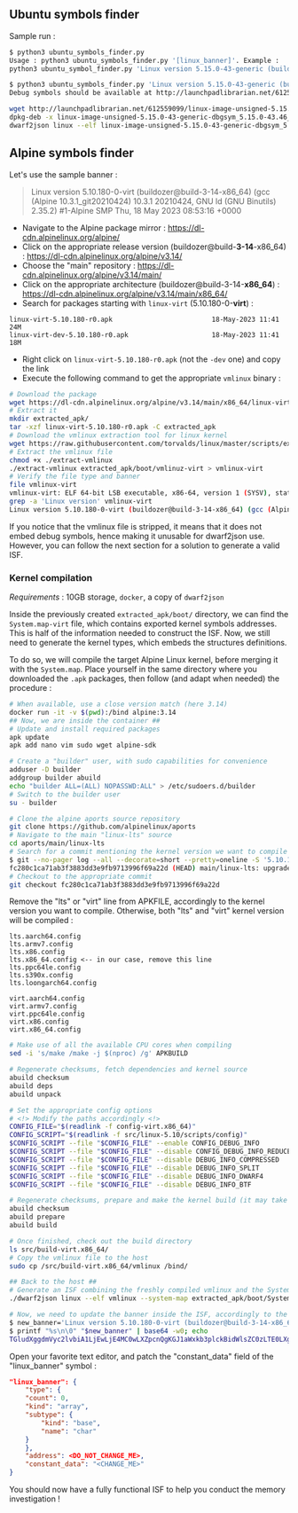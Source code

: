## Ubuntu symbols finder

Sample run : 

```sh
$ python3 ubuntu_symbols_finder.py 
Usage : python3 ubuntu_symbols_finder.py '[linux_banner]'. Example :
python3 ubuntu_symbol_finder.py 'Linux version 5.15.0-43-generic (buildd@lcy02-amd64-076) (gcc (Ubuntu 11.2.0-19ubuntu1) 11.2.0, GNU ld (GNU Binutils for Ubuntu) 2.38) #46-Ubuntu SMP Tue Jul 12 10:30:17 UTC 2022 (Ubuntu 5.15.0-43.46-generic 5.15.39)'

$ python3 ubuntu_symbols_finder.py 'Linux version 5.15.0-43-generic (buildd@lcy02-amd64-076) (gcc (Ubuntu 11.2.0-19ubuntu1) 11.2.0, GNU ld (GNU Binutils for Ubuntu) 2.38) #46-Ubuntu SMP Tue Jul 12 10:30:17 UTC 2022 (Ubuntu 5.15.0-43.46-generic 5.15.39)'
Debug symbols should be available at http://launchpadlibrarian.net/612559099/linux-image-unsigned-5.15.0-43-generic-dbgsym_5.15.0-43.46_amd64.ddeb. Here is a typical procedure to create the ISF :

wget http://launchpadlibrarian.net/612559099/linux-image-unsigned-5.15.0-43-generic-dbgsym_5.15.0-43.46_amd64.ddeb
dpkg-deb -x linux-image-unsigned-5.15.0-43-generic-dbgsym_5.15.0-43.46_amd64.ddeb linux-image-unsigned-5.15.0-43-generic-dbgsym_5.15.0-43.46_amd64/
dwarf2json linux --elf linux-image-unsigned-5.15.0-43-generic-dbgsym_5.15.0-43.46_amd64/usr/lib/debug/boot/5.15.0-43-generic | xz > linux-image-unsigned-5.15.0-43-generic-dbgsym_5.15.0-43.46_amd64.json.xz
```

## Alpine symbols finder 

Let's use the sample banner : 

> Linux version 5.10.180-0-virt (buildozer@build-3-14-x86_64) (gcc (Alpine 10.3.1_git20210424) 10.3.1 20210424, GNU ld (GNU Binutils) 2.35.2) #1-Alpine SMP Thu, 18 May 2023 08:53:16 +0000

- Navigate to the Alpine package mirror : https://dl-cdn.alpinelinux.org/alpine/
- Click on the appropriate release version (buildozer@build-**3-14**-x86_64) : https://dl-cdn.alpinelinux.org/alpine/v3.14/
- Choose the "main" repository : https://dl-cdn.alpinelinux.org/alpine/v3.14/main/
- Click on the appropriate architecture (buildozer@build-3-14-**x86_64**) : https://dl-cdn.alpinelinux.org/alpine/v3.14/main/x86_64/
- Search for packages starting with `linux-virt` (5.10.180-0-**virt**) :

```
linux-virt-5.10.180-r0.apk                         18-May-2023 11:41     24M
linux-virt-dev-5.10.180-r0.apk                     18-May-2023 11:41     18M
```

- Right click on `linux-virt-5.10.180-r0.apk` (not the `-dev` one) and copy the link
- Execute the following command to get the appropriate `vmlinux` binary :

```sh
# Download the package
wget https://dl-cdn.alpinelinux.org/alpine/v3.14/main/x86_64/linux-virt-5.10.180-r0.apk
# Extract it
mkdir extracted_apk/
tar -xzf linux-virt-5.10.180-r0.apk -C extracted_apk
# Download the vmlinux extraction tool for linux kernel
wget https://raw.githubusercontent.com/torvalds/linux/master/scripts/extract-vmlinux -O extract-vmlinux
# Extract the vmlinux file
chmod +x ./extract-vmlinux
./extract-vmlinux extracted_apk/boot/vmlinuz-virt > vmlinux-virt
# Verify the file type and banner
file vmlinux-virt
vmlinux-virt: ELF 64-bit LSB executable, x86-64, version 1 (SYSV), statically linked, BuildID[sha1]=fded3bc49de40d90abb2f8702f25796b92ca5385, stripped
grep -a 'Linux version' vmlinux-virt
Linux version 5.10.180-0-virt (buildozer@build-3-14-x86_64) (gcc (Alpine 10.3.1_git20210424) 10.3.1 20210424, GNU ld (GNU Binutils) 2.35.2) #1-Alpine SMP Thu, 18 May 2023 08:53:16 +0000
```

If you notice that the vmlinux file is stripped, it means that it does not embed debug symbols, hence making it unusable for dwarf2json use. However, you can follow the next section for a solution to generate a valid ISF.

### Kernel compilation

*Requirements* : 10GB storage, `docker`, a copy of `dwarf2json`

Inside the previously created `extracted_apk/boot/` directory, we can find the `System.map-virt` file, which contains exported kernel symbols addresses. This is half of the information needed to construct the ISF. Now, we still need to generate the kernel types, which embeds the structures definitions. 

To do so, we will compile the target Alpine Linux kernel, before merging it with the `System.map`. Place yourself in the same directory where you downloaded the `.apk` packages, then follow (and adapt when needed) the procedure :

```sh
# When available, use a close version match (here 3.14)
docker run -it -v $(pwd):/bind alpine:3.14
## Now, we are inside the container ##
# Update and install required packages
apk update
apk add nano vim sudo wget alpine-sdk

# Create a "builder" user, with sudo capabilities for convenience
adduser -D builder
addgroup builder abuild
echo "builder ALL=(ALL) NOPASSWD:ALL" > /etc/sudoers.d/builder
# Switch to the builder user
su - builder

# Clone the alpine aports source repository
git clone https://github.com/alpinelinux/aports
# Navigate to the main "linux-lts" source
cd aports/main/linux-lts
# Search for a commit mentioning the kernel version we want to compile
$ git --no-pager log --all --decorate=short --pretty=oneline -S '5.10.180' -- APKBUILD
fc280c1ca71ab3f3883dd3e9fb9713996f69a22d (HEAD) main/linux-lts: upgrade to 5.10.180
# Checkout to the appropriate commit
git checkout fc280c1ca71ab3f3883dd3e9fb9713996f69a22d
```

Remove the "lts" or "virt" line from APKFILE, accordingly to the kernel version you want to compile. Otherwise, both "lts" and "virt" kernel version will be compiled :

```
lts.aarch64.config
lts.armv7.config
lts.x86.config
lts.x86_64.config <-- in our case, remove this line
lts.ppc64le.config
lts.s390x.config
lts.loongarch64.config

virt.aarch64.config
virt.armv7.config
virt.ppc64le.config
virt.x86.config
virt.x86_64.config
```

```sh
# Make use of all the available CPU cores when compiling
sed -i 's/make /make -j $(nproc) /g' APKBUILD

# Regenerate checksums, fetch dependencies and kernel source
abuild checksum
abuild deps 
abuild unpack

# Set the appropriate config options
# <!> Modify the paths accordingly <!>
CONFIG_FILE="$(readlink -f config-virt.x86_64)"
CONFIG_SCRIPT="$(readlink -f src/linux-5.10/scripts/config)"
$CONFIG_SCRIPT --file "$CONFIG_FILE" --enable CONFIG_DEBUG_INFO
$CONFIG_SCRIPT --file "$CONFIG_FILE" --disable CONFIG_DEBUG_INFO_REDUCED 
$CONFIG_SCRIPT --file "$CONFIG_FILE" --disable DEBUG_INFO_COMPRESSED
$CONFIG_SCRIPT --file "$CONFIG_FILE" --disable DEBUG_INFO_SPLIT
$CONFIG_SCRIPT --file "$CONFIG_FILE" --disable DEBUG_INFO_DWARF4
$CONFIG_SCRIPT --file "$CONFIG_FILE" --disable DEBUG_INFO_BTF

# Regenerate checksums, prepare and make the kernel build (it may take a while)
abuild checksum
abuild prepare
abuild build

# Once finished, check out the build directory
ls src/build-virt.x86_64/
# Copy the vmlinux file to the host
sudo cp /src/build-virt.x86_64/vmlinux /bind/

## Back to the host ##
# Generate an ISF combining the freshly compiled vmlinux and the System.map
./dwarf2json linux --elf vmlinux --system-map extracted_apk/boot/System.map-virt > elf_sysmap.json

# Now, we need to update the banner inside the ISF, accordingly to the one from the memory sample we want to analyze
$ new_banner='Linux version 5.10.180-0-virt (buildozer@build-3-14-x86_64) (gcc (Alpine 10.3.1_git20210424) 10.3.1 20210424, GNU ld (GNU Binutils) 2.35.2) #1-Alpine SMP Thu, 18 May 2023 08:53:16 +0000'
$ printf "%s\n\0" "$new_banner" | base64 -w0; echo
TGludXggdmVyc2lvbiA1LjEwLjE4MC0wLXZpcnQgKGJ1aWxkb3plckBidWlsZC0zLTE0LXg4Nl82NCkgKGdjYyAoQWxwaW5lIDEwLjMuMV9naXQyMDIxMDQyNCkgMTAuMy4xIDIwMjEwNDI0LCBHTlUgbGQgKEdOVSBCaW51dGlscykgMi4zNS4yKSAjMS1BbHBpbmUgU01QIFRodSwgMTggTWF5IDIwMjMgMDg6NTM6MTYgKzAwMDAKAA==
```

Open your favorite text editor, and patch the "constant_data" field of the "linux_banner" symbol : 

```json
"linux_banner": {
    "type": {
    "count": 0,
    "kind": "array",
    "subtype": {
        "kind": "base",
        "name": "char"
    }
    },
    "address": <DO_NOT_CHANGE_ME>,
    "constant_data": "<CHANGE_ME>"
}
```

You should now have a fully functional ISF to help you conduct the memory investigation !
